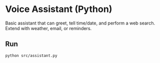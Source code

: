 # Voice Assistant (Python)

Basic assistant that can greet, tell time/date, and perform a web search.
Extend with weather, email, or reminders.

## Run
```bash
python src/assistant.py
```

